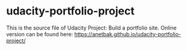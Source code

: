 # udacity-portfolio-project
This is the source file of Udacity Project: Build a portfolio site. Online version can be found here: https://anetbak.github.io/udacity-portfolio-project/
